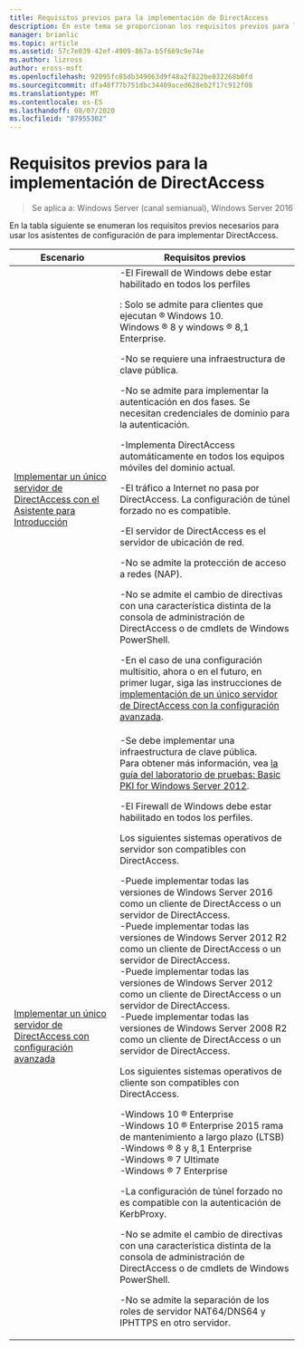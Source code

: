```yaml
---
title: Requisitos previos para la implementación de DirectAccess
description: En este tema se proporcionan los requisitos previos para la implementación de DirectAccess en Windows Server 2016.
manager: brianlic
ms.topic: article
ms.assetid: 57c7e039-42ef-4909-867a-b5f669c9e74e
ms.author: lizross
author: eross-msft
ms.openlocfilehash: 92095fc85db349063d9f48a2f822be832268b0fd
ms.sourcegitcommit: dfa48f77b751dbc34409aced628eb2f17c912f08
ms.translationtype: MT
ms.contentlocale: es-ES
ms.lasthandoff: 08/07/2020
ms.locfileid: "87955302"
---
```

# <a name="prerequisites-for-deploying-directaccess"></a>Requisitos previos para la implementación de DirectAccess

>Se aplica a: Windows Server (canal semianual), Windows Server 2016

En la tabla siguiente se enumeran los requisitos previos necesarios para usar los asistentes de configuración de para implementar DirectAccess.

|Escenario|Requisitos previos|
|-|-|
|[Implementar un único servidor de DirectAccess con el Asistente para Introducción](../../remote-access/directaccess/single-server-wizard/Deploy-a-Single-DirectAccess-Server-Using-the-Getting-Started-Wizard.md)|-El Firewall de Windows debe estar habilitado en todos los perfiles<p>: Solo se admite para clientes que ejecutan &reg; Windows 10. <br />              Windows &reg; 8 y windows &reg; 8,1 Enterprise.<p>-No se requiere una infraestructura de clave pública.<p>-No se admite para implementar la autenticación en dos fases. Se necesitan credenciales de dominio para la autenticación.<p>-Implementa DirectAccess automáticamente en todos los equipos móviles del dominio actual.<p>-El tráfico a Internet no pasa por DirectAccess. La configuración de túnel forzado no es compatible.<p>-El servidor de DirectAccess es el servidor de ubicación de red.<p>-No se admite la protección de acceso a redes (NAP).<p>-No se admite el cambio de directivas con una característica distinta de la consola de administración de DirectAccess o de cmdlets de Windows PowerShell.<p>-En el caso de una configuración multisitio, ahora o en el futuro, en primer lugar, siga las instrucciones de [implementación de un único servidor de DirectAccess con la configuración avanzada](../../remote-access/directaccess/single-server-advanced/Deploy-a-Single-DirectAccess-Server-with-Advanced-Settings.md).|
|[Implementar un único servidor de DirectAccess con configuración avanzada](../../remote-access/directaccess/single-server-advanced/Deploy-a-Single-DirectAccess-Server-with-Advanced-Settings.md)|-Se debe implementar una infraestructura de clave pública.<br /> Para obtener más información, vea [la guía del laboratorio de pruebas: Basic PKI for Windows Server 2012](https://docs.microsoft.com/answers/topics/windows-server-2012.html).<p>-El Firewall de Windows debe estar habilitado en todos los perfiles.<p>Los siguientes sistemas operativos de servidor son compatibles con DirectAccess.<p>-Puede implementar todas las versiones de Windows Server 2016 como un cliente de DirectAccess o un servidor de DirectAccess.<br />-Puede implementar todas las versiones de Windows Server 2012 R2 como un cliente de DirectAccess o un servidor de DirectAccess.<br />-Puede implementar todas las versiones de Windows Server 2012 como un cliente de DirectAccess o un servidor de DirectAccess.<br />-Puede implementar todas las versiones de Windows Server 2008 R2 como un cliente de DirectAccess o un servidor de DirectAccess.<p>Los siguientes sistemas operativos de cliente son compatibles con DirectAccess.<p>-Windows 10 &reg; Enterprise<br />-Windows 10 &reg; Enterprise 2015 rama de mantenimiento a largo plazo (LTSB)<br />-Windows &reg; 8 y 8,1 Enterprise<br />-Windows &reg; 7 Ultimate<br />-Windows &reg; 7 Enterprise<p>-La configuración de túnel forzado no es compatible con la autenticación de KerbProxy.<p>-No se admite el cambio de directivas con una característica distinta de la consola de administración de DirectAccess o de cmdlets de Windows PowerShell.<p>-No se admite la separación de los roles de servidor NAT64/DNS64 y IPHTTPS en otro servidor.|



